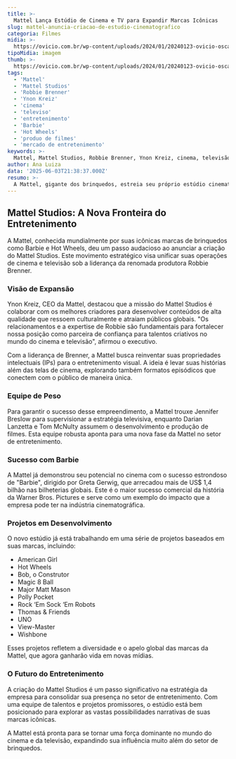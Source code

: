 ```yaml
---
title: >-
  Mattel Lança Estúdio de Cinema e TV para Expandir Marcas Icônicas
slug: mattel-anuncia-criacao-de-estudio-cinematografico
categoria: Filmes
midia: >-
  https://ovicio.com.br/wp-content/uploads/2024/01/20240123-ovicio-oscar-barbie.jpg
tipoMidia: imagem
thumb: >-
  https://ovicio.com.br/wp-content/uploads/2024/01/20240123-ovicio-oscar-barbie.jpg
tags:
  - 'Mattel'
  - 'Mattel Studios'
  - 'Robbie Brenner'
  - 'Ynon Kreiz'
  - 'cinema'
  - 'televiso'
  - 'entretenimento'
  - 'Barbie'
  - 'Hot Wheels'
  - 'produo de filmes'
  - 'mercado de entretenimento'
keywords: >-
  Mattel, Mattel Studios, Robbie Brenner, Ynon Kreiz, cinema, televisão, entretenimento, Barbie, Hot Wheels, produção de filmes, mercado de entretenimento
author: Ana Luiza
data: '2025-06-03T21:38:37.000Z'
resumo: >-
  A Mattel, gigante dos brinquedos, estreia seu próprio estúdio cinematográfico, o Mattel Studios, para transformar suas marcas em produções de cinema e TV. Liderado por Robbie Brenner, o estúdio promete revolucionar a abordagem de entretenimento da empresa.
---
```


## Mattel Studios: A Nova Fronteira do Entretenimento

A Mattel, conhecida mundialmente por suas icônicas marcas de brinquedos como Barbie e Hot Wheels, deu um passo audacioso ao anunciar a criação do Mattel Studios. Este movimento estratégico visa unificar suas operações de cinema e televisão sob a liderança da renomada produtora Robbie Brenner.

### Visão de Expansão

Ynon Kreiz, CEO da Mattel, destacou que a missão do Mattel Studios é colaborar com os melhores criadores para desenvolver conteúdos de alta qualidade que ressoem culturalmente e atraiam públicos globais. "Os relacionamentos e a expertise de Robbie são fundamentais para fortalecer nossa posição como parceira de confiança para talentos criativos no mundo do cinema e televisão", afirmou o executivo.

Com a liderança de Brenner, a Mattel busca reinventar suas propriedades intelectuais (IPs) para o entretenimento visual. A ideia é levar suas histórias além das telas de cinema, explorando também formatos episódicos que conectem com o público de maneira única.

### Equipe de Peso

Para garantir o sucesso desse empreendimento, a Mattel trouxe Jennifer Breslow para supervisionar a estratégia televisiva, enquanto Darian Lanzetta e Tom McNulty assumem o desenvolvimento e produção de filmes. Esta equipe robusta aponta para uma nova fase da Mattel no setor de entretenimento.

### Sucesso com Barbie

A Mattel já demonstrou seu potencial no cinema com o sucesso estrondoso de "Barbie", dirigido por Greta Gerwig, que arrecadou mais de US$ 1,4 bilhão nas bilheterias globais. Este é o maior sucesso comercial da história da Warner Bros. Pictures e serve como um exemplo do impacto que a empresa pode ter na indústria cinematográfica.

### Projetos em Desenvolvimento

O novo estúdio já está trabalhando em uma série de projetos baseados em suas marcas, incluindo:

- American Girl
- Hot Wheels
- Bob, o Construtor
- Magic 8 Ball
- Major Matt Mason
- Polly Pocket
- Rock ‘Em Sock ‘Em Robots
- Thomas & Friends
- UNO
- View-Master
- Wishbone

Esses projetos refletem a diversidade e o apelo global das marcas da Mattel, que agora ganharão vida em novas mídias.

### O Futuro do Entretenimento

A criação do Mattel Studios é um passo significativo na estratégia da empresa para consolidar sua presença no setor de entretenimento. Com uma equipe de talentos e projetos promissores, o estúdio está bem posicionado para explorar as vastas possibilidades narrativas de suas marcas icônicas.

A Mattel está pronta para se tornar uma força dominante no mundo do cinema e da televisão, expandindo sua influência muito além do setor de brinquedos.